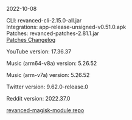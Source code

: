 2022-10-08
  
CLI: revanced-cli-2.15.0-all.jar  
Integrations: app-release-unsigned-v0.51.0.apk  
Patches: revanced-patches-2.81.1.jar  
[Patches Changelog](https://github.com/revanced/revanced-patches/releases/tag/v2.81.1)  

YouTube version: 17.36.37  

Music (arm64-v8a) version: 5.26.52  

Music (arm-v7a) version: 5.26.52  

Twitter version: 9.62.0-release.0  

Reddit version: 2022.37.0  

[revanced-magisk-module repo](https://github.com/j-hc/revanced-magisk-module)
